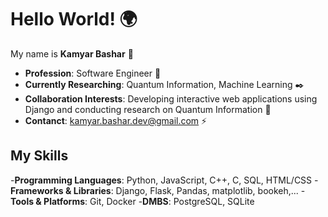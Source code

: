 # Hello World! 🌍

My name is **Kamyar Bashar** 👋

- **Profession**: Software Engineer 🔧
- **Currently Researching**: Quantum Information, Machine Learning ✒️
- **Collaboration Interests**: Developing interactive web applications using Django and conducting research on Quantum Information 🤝
- **Contanct**: kamyar.bashar.dev@gmail.com ⚡

  
## My Skills

-**Programming Languages**: Python, JavaScript, C++, C, SQL, HTML/CSS
-**Frameworks & Libraries**: Django, Flask, Pandas, matplotlib, bookeh,...
-**Tools & Platforms**: Git, Docker
-**DMBS**: PostgreSQL, SQLite 
